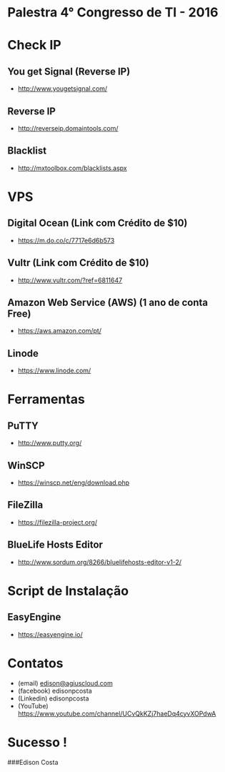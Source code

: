 # Palestra 4° Congresso de TI - 2016

# Check IP

## You get Signal (Reverse IP)
- http://www.yougetsignal.com/

## Reverse IP
- http://reverseip.domaintools.com/

## Blacklist
- http://mxtoolbox.com/blacklists.aspx

 
# VPS

## Digital Ocean (Link com Crédito de $10)
- https://m.do.co/c/7717e6d6b573

## Vultr (Link com Crédito de $10)
- http://www.vultr.com/?ref=6811647

## Amazon Web Service (AWS) (1 ano de conta Free)
- https://aws.amazon.com/pt/

## Linode
- https://www.linode.com/

# Ferramentas

## PuTTY
- http://www.putty.org/  

## WinSCP
- https://winscp.net/eng/download.php

## FileZilla
- https://filezilla-project.org/

## BlueLife Hosts Editor
- http://www.sordum.org/8266/bluelifehosts-editor-v1-2/

# Script de Instalação

## EasyEngine
- https://easyengine.io/

# Contatos
- (email) edison@agiuscloud.com
- (facebook) edisonpcosta
- (Linkedin) edisonpcosta
- (YouTube) https://www.youtube.com/channel/UCvQkKZj7haeDq4cyvXOPdwA

# Sucesso !

###Edison Costa

